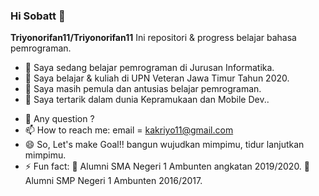 ### Hi Sobatt 👋


**Triyonorifan11/Triyonorifan11** Ini repositori & progress belajar bahasa pemrograman.


- 🔭 Saya sedang belajar pemrograman di Jurusan Informatika.
- 🌱 Saya belajar & kuliah di UPN Veteran Jawa Timur Tahun 2020.
- 👯 Saya masih pemula dan antusias belajar pemrograman.
- 🌱 Saya tertarik dalam dunia Kepramukaan dan Mobile Dev..
<!-- - 🤔 I’m looking for help with ... -->
- 💬 Any question ?
- 📫 How to reach me: email = kakriyo11@gmail.com
- 😄 So, Let's make Goal!! bangun wujudkan mimpimu, tidur lanjutkan mimpimu.
- ⚡ Fun fact: 🔭 Alumni SMA Negeri 1 Ambunten angkatan 2019/2020.
               🔭 Alumni SMP Negeri 1 Ambunten 2016/2017.
